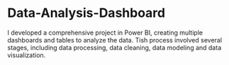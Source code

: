 # Data-Analysis-Dashboard
I developed a comprehensive project in Power BI, creating multiple dashboards and tables to analyze the data. Tish process involved several  stages, including data processing, data cleaning, data modeling and data visualization.
